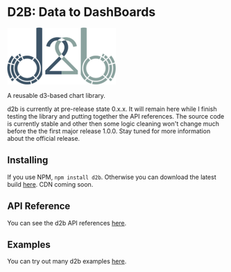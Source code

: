 # D2B: Data to DashBoards

<a href = 'http://d2bjs.org'><img width = '250' src = 'docs/images/logo.png'></a>

A reusable d3-based chart library.

d2b is currently at pre-release state 0.x.x. It will remain here while I finish testing the library and putting together the API references. The source code is currently stable and other then some logic cleaning won't change much before the the first major release 1.0.0. Stay tuned for more information about the official release.

## Installing

If you use NPM, `npm install d2b`. Otherwise you can download the latest build [here](https://github.com/d2bjs/d2b). CDN coming soon.

## API Reference

You can see the d2b API references [here](http://docs.d2bjs.org).

## Examples

You can try out many d2b examples [here](http://d2bjs.org).
